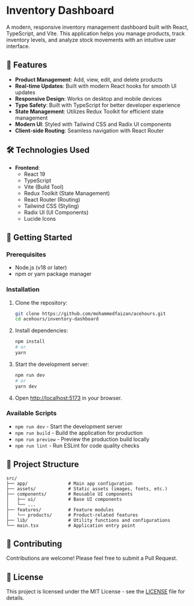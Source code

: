 # Inventory Dashboard

A modern, responsive inventory management dashboard built with React, TypeScript, and Vite. This application helps you manage products, track inventory levels, and analyze stock movements with an intuitive user interface.

## 🚀 Features

- **Product Management**: Add, view, edit, and delete products
- **Real-time Updates**: Built with modern React hooks for smooth UI updates
- **Responsive Design**: Works on desktop and mobile devices
- **Type Safety**: Built with TypeScript for better developer experience
- **State Management**: Utilizes Redux Toolkit for efficient state management
- **Modern UI**: Styled with Tailwind CSS and Radix UI components
- **Client-side Routing**: Seamless navigation with React Router

## 🛠️ Technologies Used

- **Frontend**:
  - React 19
  - TypeScript
  - Vite (Build Tool)
  - Redux Toolkit (State Management)
  - React Router (Routing)
  - Tailwind CSS (Styling)
  - Radix UI (UI Components)
  - Lucide Icons

## 🚀 Getting Started

### Prerequisites

- Node.js (v18 or later)
- npm or yarn package manager

### Installation

1. Clone the repository:
   ```bash
   git clone https://github.com/mohammedfaizan/acehours.git
   cd acehours/inventory-dashboard
   ```

2. Install dependencies:
   ```bash
   npm install
   # or
   yarn
   ```

3. Start the development server:
   ```bash
   npm run dev
   # or
   yarn dev
   ```

4. Open [http://localhost:5173](http://localhost:5173) in your browser.

### Available Scripts

- `npm run dev` - Start the development server
- `npm run build` - Build the application for production
- `npm run preview` - Preview the production build locally
- `npm run lint` - Run ESLint for code quality checks

## 📁 Project Structure

```
src/
├── app/               # Main app configuration
├── assets/            # Static assets (images, fonts, etc.)
├── components/        # Reusable UI components
│   ├── ui/            # Base UI components
│   └── ...
├── features/          # Feature modules
│   └── products/      # Product-related features
├── lib/               # Utility functions and configurations
└── main.tsx           # Application entry point
```

## 🤝 Contributing

Contributions are welcome! Please feel free to submit a Pull Request.

## 📄 License

This project is licensed under the MIT License - see the [LICENSE](LICENSE) file for details.
